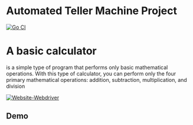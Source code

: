 
# Automated Teller Machine Project
[![Go CI](https://github.com/mjavadtavakoli/calculator/actions/workflows/main.yml/badge.svg)](https://github.com/mjavadtavakoli/calculator/actions/workflows/main.yml)


# A basic calculator 
is a simple type of program that performs only basic mathematical operations.
With this type of calculator, you can perform only the four primary mathematical operations: addition, subtraction, multiplication, and division


 [![Website-Webdriver](https://img.shields.io/badge/Robot-00ADD8?style=flat&logo=robot&logoColor=white)](https://sites.google.com/view/tavakoli/home)


## Demo
<script src="https://asciinema.org/a/9Ne0190iA0Q5eAO2W3dSGB8yh.js" id="asciicast-9Ne0190iA0Q5eAO2W3dSGB8yh" async="true"></script>

